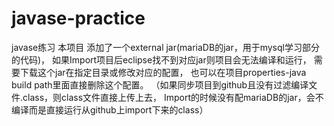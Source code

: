 # javase-practice
javase练习
本项目 添加了一个external jar(mariaDB的jar，用于mysql学习部分的代码)，
如果Import项目后eclipse找不到对应jar则项目会无法编译和运行，
需要下载这个jar在指定目录或修改对应的配置，
也可以在项目properties-java build path里面直接删除这个配置。
（如果同步项目到github且没有过滤编译文件.class，则class文件直接上传上去，
Import的时候没有配mariaDB的jar，会不编译而是直接运行从github上import下来的class）
